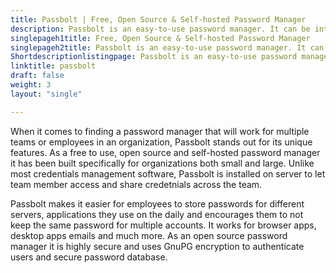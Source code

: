 ```yaml
---
title: Passbolt | Free, Open Source & Self-hosted Password Manager
description: Passbolt is an easy-to-use password manager. It can be integrated into servers so that teams across the company level can easily store and access passwords.
singlepageh1title: Free, Open Source & Self-hosted Password Manager
singlepageh2title: Passbolt is an easy-to-use password manager. It can be integrated into servers so that teams across the company level can easily store and access passwords.
Shortdescriptionlistingpage: Passbolt is an easy-to-use password manager. It can be integrated into servers so that teams across the company level can easily store and access passwords.
linktitle: passbolt
draft: false
weight: 3
layout: "single"

---
```


When it comes to finding a password manager that will work for multiple teams or employees in an organization, Passbolt stands out for its unique features. As a free to use, open source and self-hosted password manager it has been built specifically for organizations both small and large. Unlike most credentials management software, Passbolt is installed on server to let team member access and share credetnials across the team.

Passbolt makes it easier for employees to store passwords for different servers, applications they use on the daily and encourages them to not keep the same password for multiple accounts. It works for browser apps, desktop apps emails and much more. As an open source password manager it is highly secure and uses GnuPG encryption to authenticate users and secure password database.